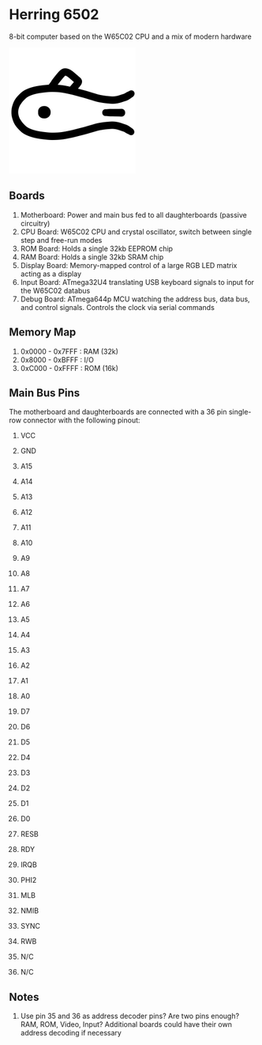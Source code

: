 # Herring 6502
8-bit computer based on the W65C02 CPU and a mix of modern hardware

![Herring 6502 Logo](/assets/images/logo_black_256.png)

## Boards

1. Motherboard: Power and main bus fed to all daughterboards (passive circuitry)
2. CPU Board: W65C02 CPU and crystal oscillator, switch between single step and free-run modes
3. ROM Board: Holds a single 32kb EEPROM chip
4. RAM Board: Holds a single 32kb SRAM chip
5. Display Board: Memory-mapped control of a large RGB LED matrix acting as a display
6. Input Board: ATmega32U4 translating USB keyboard signals to input for the W65C02 databus
7. Debug Board: ATmega644p MCU watching the address bus, data bus, and control signals. Controls the clock via serial commands

## Memory Map

1. 0x0000 - 0x7FFF : RAM (32k)
2. 0x8000 - 0xBFFF : I/O
3. 0xC000 - 0xFFFF : ROM (16k)

## Main Bus Pins

The motherboard and daughterboards are connected with a 36 pin single-row connector with the following pinout:

1. VCC
2. GND

3. A15
4. A14
5. A13
6. A12
7. A11
8. A10
9. A9
10. A8
11. A7
12. A6
13. A5
14. A4
15. A3
16. A2
17. A1
18. A0

19. D7
20. D6
21. D5
22. D4
23. D3
24. D2
25. D1
26. D0

27. RESB
28. RDY
29. IRQB
30. PHI2
31. MLB
32. NMIB
33. SYNC
34. RWB
35. N/C
36. N/C


## Notes

1. Use pin 35 and 36 as address decoder pins? Are two pins enough? RAM, ROM, Video, Input? Additional boards could have their own address decoding if necessary
